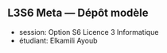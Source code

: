 ## L3S6 Meta — Dépôt modèle

- session: Option S6 Licence 3 Informatique
- étudiant: Elkamili Ayoub
